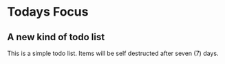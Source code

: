 # Todays Focus
## A new kind of todo list

This is a simple todo list. Items will be self destructed after seven (7) days.

